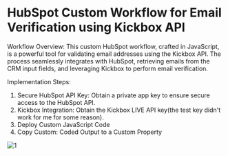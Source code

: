 # HubSpot Custom Workflow for Email Verification using Kickbox API
<p>
  Workflow Overview:
This custom HubSpot workflow, crafted in JavaScript, is a powerful tool for validating email addresses using the Kickbox API. The process seamlessly integrates with HubSpot, retrieving emails from the CRM input fields, and leveraging Kickbox to perform email verification. </p>
<p>
  Implementation Steps:

1. Secure HubSpot API Key: Obtain a private app key to ensure secure access to the HubSpot API.
2. Kickbox Integration: Obtain the Kickbox LIVE API key(the test key didn't work for me for some reason).
3. Deploy Custom JavaScript Code
4. Copy Custom: Coded Output to a Custom Property
</p>

![1](https://github.com/Suraj-Darekar/Hubspot_Email-Verification_CustomCodedWorkflow/assets/140320836/bef3a7ce-d405-4ae0-bfe2-4b18d998b6f9)

